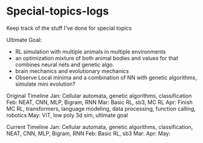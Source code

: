 # Special-topics-logs
Keep track of the stuff I've done for special topics

Ultimate Goal:
 - RL simulation with multiple animals in multiple environments
 - an optimization mixture of both animal bodies and values for that combines neural nets and genetic algo. 
 - brain mechanics and evolutionary mechanics
 - Observe Local minima and a combination of NN with genetic algorithms, simulate mini evolution?

Original Timeline
Jan: Cellular automata, genetic algorithms, classification
Feb: NEAT, CNN, MLP, Bigram, RNN
Mar: Basic RL, sb3, MC RL
Apr: Finish MC RL, transformers, language modeling, data processing, function calling, robotics
May: ViT, low poly 3d sim, ultimate goal

Current Timeline
Jan: Cellular automata, genetic algorithms, classification, NEAT, CNN, MLP, Bigram, RNN
Feb: Basic RL, sb3
Mar:
Apr:
May: